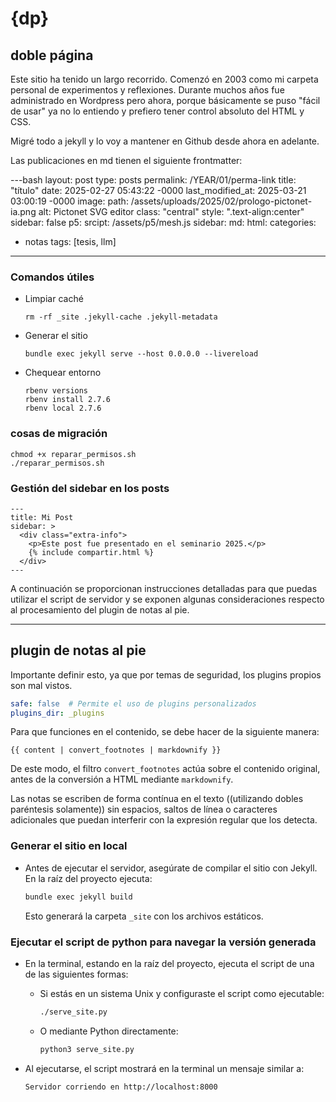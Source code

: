 # {dp}
## doble página

Este sitio ha tenido un largo recorrido. Comenzó en 2003 como mi carpeta personal de experimentos y reflexiones. Durante muchos años fue administrado en Wordpress pero ahora, porque básicamente se puso "fácil de usar" ya no lo entiendo y prefiero tener control absoluto del HTML y CSS.

Migré todo a jekyll y lo voy a mantener en Github desde ahora en adelante.

Las publicaciones en md tienen el siguiente frontmatter:

---bash
layout: post
type: posts
permalink: /YEAR/01/perma-link
title: "título"
date: 2025-02-27 05:43:22 -0000
last_modified_at: 2025-03-21 03:00:19 -0000
image:
  path: /assets/uploads/2025/02/prologo-pictonet-ia.png
  alt: Pictonet SVG editor
  class: "central"
  style: ".text-align:center"
  sidebar: false
p5:
  srcipt: /assets/p5/mesh.js
sidebar:
  md:
  html:
categories:
- notas
tags: [tesis, llm]
---

### Comandos útiles

  - Limpiar caché
     ```
     rm -rf _site .jekyll-cache .jekyll-metadata
     ```
  - Generar el sitio
     ```
     bundle exec jekyll serve --host 0.0.0.0 --livereload
     ```
  - Chequear entorno
     ```
     rbenv versions
     rbenv install 2.7.6
     rbenv local 2.7.6
     ```   


### cosas de migración 

```
chmod +x reparar_permisos.sh
./reparar_permisos.sh
```


### Gestión del sidebar en los posts

```
---
title: Mi Post
sidebar: >
  <div class="extra-info">
    <p>Este post fue presentado en el seminario 2025.</p>
    {% include compartir.html %}
  </div>
---
```


A continuación se proporcionan instrucciones detalladas para que puedas utilizar el script de servidor y se exponen algunas consideraciones respecto al procesamiento del plugin de notas al pie.

---

## plugin de notas al pie

Importante definir esto, ya que por temas de seguridad, los plugins propios son mal vistos.

```yaml
safe: false  # Permite el uso de plugins personalizados
plugins_dir: _plugins
```

Para que funciones en el contenido, se debe hacer de la siguiente manera:

```liquid
{{ content | convert_footnotes | markdownify }}
```

De este modo, el filtro `convert_footnotes` actúa sobre el contenido original, antes de la conversión a HTML mediante `markdownify`.

Las notas se escriben de forma contínua en el texto ((utilizando dobles paréntesis solamente)) sin espacios, saltos de línea o caracteres adicionales que puedan interferir con la expresión regular que los detecta.


### Generar el sitio en local

- Antes de ejecutar el servidor, asegúrate de compilar el sitio con Jekyll. En la raíz del proyecto ejecuta:

  ```bash
  bundle exec jekyll build
  ```

  Esto generará la carpeta `_site` con los archivos estáticos.

### Ejecutar el script de python para navegar la versión generada

- En la terminal, estando en la raíz del proyecto, ejecuta el script de una de las siguientes formas:

  - Si estás en un sistema Unix y configuraste el script como ejecutable:

    ```bash
    ./serve_site.py
    ```

  - O mediante Python directamente:

    ```bash
    python3 serve_site.py
    ```

- Al ejecutarse, el script mostrará en la terminal un mensaje similar a:

  ```
  Servidor corriendo en http://localhost:8000
  ```

